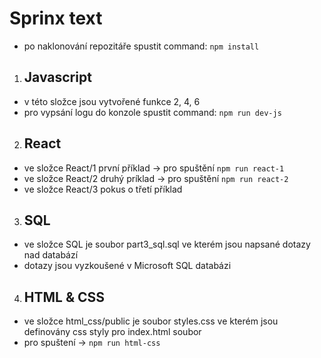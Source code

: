# Sprinx text

- po naklonování repozitáře spustit command: `npm install`

1. ## Javascript
- v této složce jsou vytvořené funkce 2, 4, 6
- pro vypsání logu do konzole spustit command: `npm run dev-js`

2. ## React
- ve složce React/1 první příklad -> pro spuštění `npm run react-1`
- ve složce React/2 druhý príklad -> pro spuštění `npm run react-2`
- ve složce React/3 pokus o třetí příklad

3. ## SQL
- ve složce SQL je soubor part3_sql.sql ve kterém jsou napsané dotazy nad databází
- dotazy jsou vyzkoušené v Microsoft SQL databázi

4. ## HTML & CSS
- ve složce html_css/public je soubor styles.css ve kterém jsou definovány css styly pro index.html soubor
- pro spuštení -> `npm run html-css`

